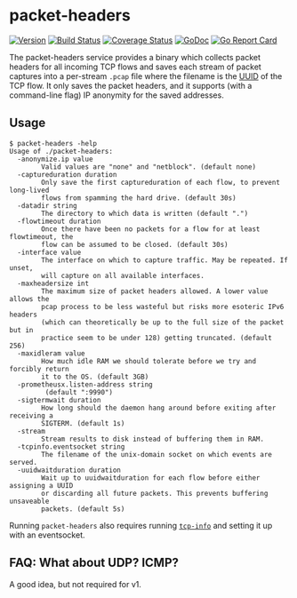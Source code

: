 # packet-headers
[![Version](https://img.shields.io/github/tag/m-lab/packet-headers.svg)](https://github.com/m-lab/packet-headers/releases) [![Build Status](https://travis-ci.com/m-lab/packet-headers.svg?branch=master)](https://travis-ci.com/m-lab/packet-headers) [![Coverage Status](https://coveralls.io/repos/m-lab/packet-headers/badge.svg?branch=master)](https://coveralls.io/github/m-lab/packet-headers?branch=master) [![GoDoc](https://godoc.org/github.com/m-lab/packet-headers?status.svg)](https://godoc.org/github.com/m-lab/packet-headers) [![Go Report Card](https://goreportcard.com/badge/github.com/m-lab/packet-headers)](https://goreportcard.com/report/github.com/m-lab/packet-headers)

The packet-headers service provides a binary which collects packet headers for
all incoming TCP flows and saves each stream of packet captures into a
per-stream `.pcap` file where the filename is the
[UUID](https://github.com/m-lab/uuid) of the TCP flow.  It only saves the packet
headers, and it supports (with a command-line flag) IP anonymity for the saved
addresses.


## Usage

```
$ packet-headers -help
Usage of ./packet-headers:
  -anonymize.ip value
        Valid values are "none" and "netblock". (default none)
  -captureduration duration
        Only save the first captureduration of each flow, to prevent long-lived
        flows from spamming the hard drive. (default 30s)
  -datadir string
        The directory to which data is written (default ".")
  -flowtimeout duration
        Once there have been no packets for a flow for at least flowtimeout, the
        flow can be assumed to be closed. (default 30s)
  -interface value
        The interface on which to capture traffic. May be repeated. If unset,
        will capture on all available interfaces.
  -maxheadersize int
        The maximum size of packet headers allowed. A lower value allows the
        pcap process to be less wasteful but risks more esoteric IPv6 headers
        (which can theoretically be up to the full size of the packet but in
        practice seem to be under 128) getting truncated. (default 256)
  -maxidleram value
        How much idle RAM we should tolerate before we try and forcibly return
        it to the OS. (default 3GB)
  -prometheusx.listen-address string
         (default ":9990")
  -sigtermwait duration
        How long should the daemon hang around before exiting after receiving a
        SIGTERM. (default 1s)
  -stream
        Stream results to disk instead of buffering them in RAM.
  -tcpinfo.eventsocket string
        The filename of the unix-domain socket on which events are served.
  -uuidwaitduration duration
        Wait up to uuidwaitduration for each flow before either assigning a UUID
        or discarding all future packets. This prevents buffering unsaveable
        packets. (default 5s)
```

Running `packet-headers` also requires running
[`tcp-info`](https://github.com/m-lab/tcp-info) and setting it up with an
eventsocket.

## FAQ: What about UDP? ICMP?

A good idea, but not required for v1.
